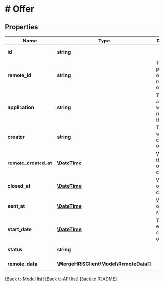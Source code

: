 # # Offer

## Properties

Name | Type | Description | Notes
------------ | ------------- | ------------- | -------------
**id** | **string** |  | [optional] [readonly]
**remote_id** | **string** | The third-party API ID of the matching object. | [optional]
**application** | **string** | The application who is receiving the offer. | [optional]
**creator** | **string** | The user who created the offer. | [optional]
**remote_created_at** | [**\DateTime**](\DateTime.md) | When the third party&#39;s offer was created. | [optional]
**closed_at** | [**\DateTime**](\DateTime.md) | When the offer was closed. | [optional]
**sent_at** | [**\DateTime**](\DateTime.md) | When the offer was sent. | [optional]
**start_date** | [**\DateTime**](\DateTime.md) | The employment start date on the offer. | [optional]
**status** | **string** |  | [optional] [readonly]
**remote_data** | [**\MergeHRISClient\Model\RemoteData[]**](RemoteData.md) |  | [optional] [readonly]

[[Back to Model list]](../../README.md#models) [[Back to API list]](../../README.md#endpoints) [[Back to README]](../../README.md)
